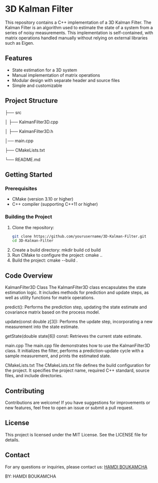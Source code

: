 # 3D Kalman Filter

This repository contains a C++ implementation of a 3D Kalman Filter. The Kalman Filter is an algorithm used to estimate the state of a system from a series of noisy measurements. This implementation is self-contained, with matrix operations handled manually without relying on external libraries such as Eigen.

## Features

- State estimation for a 3D system
- Manual implementation of matrix operations
- Modular design with separate header and source files
- Simple and customizable

## Project Structure
<!-- Project Directory Structure -->

├── src

│ ├── KalmanFilter3D.cpp

│ ├── KalmanFilter3D.h

│── main.cpp

├── CMakeLists.txt

└── README.md
<!-- End of Project Directory Structure -->


## Getting Started

### Prerequisites

- CMake (version 3.10 or higher)
- C++ compiler (supporting C++11 or higher)

### Building the Project

1. Clone the repository:
   ```sh
   git clone https://github.com/yourusername/3D-Kalman-Filter.git
   cd 3D-Kalman-Filter
2. Create a build directory:
   mkdir build
  cd build
3. Run CMake to configure the project:
   cmake ..
4. Build the project:
   cmake --build .

## Code Overview
KalmanFilter3D Class
The KalmanFilter3D class encapsulates the state estimation logic. It includes methods for prediction and update steps, as well as utility functions for matrix operations.

predict(): Performs the prediction step, updating the state estimate and covariance matrix based on the process model.

update(const double z[3]): Performs the update step, incorporating a new measurement into the state estimate.

getState(double state[6]) const: Retrieves the current state estimate.

main.cpp
The main.cpp file demonstrates how to use the KalmanFilter3D class. It initializes the filter, performs a prediction-update cycle with a sample measurement, and prints the estimated state.


CMakeLists.txt
The CMakeLists.txt file defines the build configuration for the project. It specifies the project name, required C++ standard, source files, and include directories.


## Contributing
Contributions are welcome! If you have suggestions for improvements or new features, feel free to open an issue or submit a pull request.


## License
This project is licensed under the MIT License. See the LICENSE file for details.


## Contact
For any questions or inquiries, please contact us: [HAMDI BOUKAMCHA](https://www.linkedin.com/in/hamdi-boukamcha-437830146/)


BY: HAMDI BOUKAMCHA





